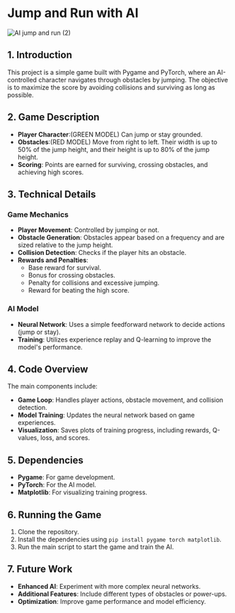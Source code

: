 # Jump and Run with AI


![AI jump and run (2)](https://github.com/user-attachments/assets/4ae53268-ce33-4434-bba8-ef2a1aed1b6d)



## 1. Introduction

This project is a simple game built with Pygame and PyTorch, where an AI-controlled character navigates through obstacles by jumping. The objective is to maximize the score by avoiding collisions and surviving as long as possible.

## 2. Game Description

- **Player Character**:(GREEN MODEL) Can jump or stay grounded.
- **Obstacles**:(RED MODEL) Move from right to left. Their width is up to 50% of the jump height, and their height is up to 80% of the jump height.
- **Scoring**: Points are earned for surviving, crossing obstacles, and achieving high scores.

## 3. Technical Details

### Game Mechanics

- **Player Movement**: Controlled by jumping or not.
- **Obstacle Generation**: Obstacles appear based on a frequency and are sized relative to the jump height.
- **Collision Detection**: Checks if the player hits an obstacle.
- **Rewards and Penalties**: 
  - Base reward for survival.
  - Bonus for crossing obstacles.
  - Penalty for collisions and excessive jumping.
  - Reward for beating the high score.

### AI Model

- **Neural Network**: Uses a simple feedforward network to decide actions (jump or stay).
- **Training**: Utilizes experience replay and Q-learning to improve the model's performance.

## 4. Code Overview

The main components include:
- **Game Loop**: Handles player actions, obstacle movement, and collision detection.
- **Model Training**: Updates the neural network based on game experiences.
- **Visualization**: Saves plots of training progress, including rewards, Q-values, loss, and scores.

## 5. Dependencies

- **Pygame**: For game development.
- **PyTorch**: For the AI model.
- **Matplotlib**: For visualizing training progress.

## 6. Running the Game

1. Clone the repository.
2. Install the dependencies using `pip install pygame torch matplotlib`.
3. Run the main script to start the game and train the AI.

## 7. Future Work

- **Enhanced AI**: Experiment with more complex neural networks.
- **Additional Features**: Include different types of obstacles or power-ups.
- **Optimization**: Improve game performance and model efficiency.
